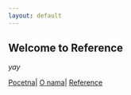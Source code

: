 ```yaml
---
layout: default
---
```


## Welcome to Reference

_yay_

[Pocetna](./index.md)| [O nama](./o-nama)| [Reference](#)
